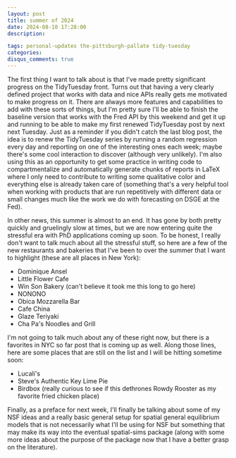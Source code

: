 ```yaml
---
layout: post
title: summer of 2024
date: 2024-08-10 17:28:00
description: 

tags: personal-updates the-pittsburgh-pallate tidy-tuesday
categories:
disqus_comments: true
---
```


The first thing I want to talk about is that I've made pretty significant progress on the TidyTuesday front. Turns out that having a very clearly defined project that works with data and nice APIs really gets me motivated to make progress on it. There are always more features and capabilities to add with these sorts of things, but I'm pretty sure I'll be able to finish the baseline version that works with the Fred API by this weekend and get it up and running to be able to make my first renewed TidyTuesday post by next next Tuesday. Just as a reminder if you didn't catch the last blog post, the idea is to renew the TidyTuesday series by running a random regression every day and reporting on one of the interesting ones each week; maybe there's some cool interaction to discover (although very unlikely). I'm also using this as an opportunity to get some practice in writing code to compartmentalize and automatically generate chunks of reports in LaTeX where I only need to contribute to writing some qualitative color and everything else is already taken care of (something that's a very helpful tool when working with products that are run repetitively with different data or small changes much like the work we do with forecasting on DSGE at the Fed).

In other news, this summer is almost to an end. It has gone by both pretty quickly and gruelingly slow at times, but we are now entering quite the stressful era with PhD applications coming up soon. To be honest, I really don't want to talk much about all the stressful stuff, so here are a few of the new restaurants and bakeries that I've been to over the summer that I want to highlight (these are all places in New York):

- Dominique Ansel
- Little Flower Cafe
- Win Son Bakery (can't believe it took me this long to go here)
- NONONO
- Obica Mozzarella Bar
- Cafe China
- Glaze Teriyaki
- Cha Pa's Noodles and Grill

I'm not going to talk much about any of these right now, but there is a favorites in NYC so far post that is coming up as well. Along those lines, here are some places that are still on the list and I will be hitting sometime soon:

- Lucali's
- Steve's Authentic Key Lime Pie
- Birdbox (really curious to see if this dethrones Rowdy Rooster as my favorite fried chicken place)

Finally, as a preface for next week, I'll finally be talking about some of my NSF ideas and a really basic general setup for spatial general equilibrium models that is not necessarily what I'll be using for NSF but something that may make its way into the eventual spatial-sims package (along with some more ideas about the purpose of the package now that I have a better grasp on the literature).
